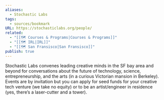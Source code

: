 ```yaml
---
aliases:
  - Stochastic Labs
tags:
  - sources/bookmark
URL: https://stochasticlabs.org/people/
related:
  - "[[🗺️ Courses & Programs|Courses & Programs]]"
  - "[[🗺️ IRL|IRL]]"
  - "[[🗺️ San Fransisco|San Fransisco]]"
publish: true
---
```



Stochastic Labs convenes leading creative minds in the SF bay area and beyond for conversations about the future of technology, science, entrepreneurship, and the arts (in a curious Victorian mansion in Berkeley). Events are by invitation but you can apply for seed funds for your creative tech venture (we take no equity) or to be an artist/engineer in residence (yes, there’s a laser-cutter and a tower).